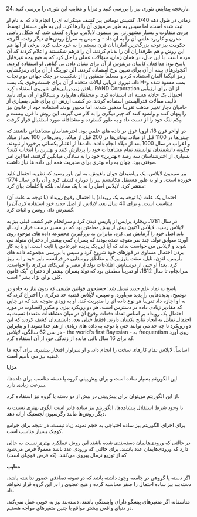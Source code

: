 24. تاریخچه پیدایش تئوری بیز را بررسی کنید و مزایا و معایب این تئوری را بررسی کنید.

زمانی در طول دهه 1740، کشیش توماس بیز کشف مبتکرانه ای را انجام داد که به نام او ثبت شده است، اما سپس به طور مرموزی آن را رها کرد.
 این به طور مستقل توسط مردی متفاوت و بسیار مشهورتر، پیر سیمون لاپلاس، دوباره کشف شد، که شکل ریاضی مدرن و کاربرد علمی آن را به آن داد - و سپس به سراغ روش‌های دیگر رفت. اگرچه حکومت بیز توجه بزرگ‌ترین آماردانان قرن بیستم را به خود جلب کرد، برخی از آنها هم این روش و هم طرفداران آن را بدنام کردند، آن را درهم شکستند و اعلام کردند که آن مرده است. با این حال، در همان زمان، سؤالات عملی را حل کرد که به هیچ وجه غیرقابل پاسخ بود: مدافعان کاپیتان دریفوس از آن برای نشان دادن بی گناهی او استفاده کردند. اکچوئرهای بیمه از آن برای تعیین نرخ استفاده کردند. آلن تورینگ از آن برای رمزگشایی رمز انیگما آلمان استفاده کرد و مسلماً متفقین را از شکست در جنگ جهانی دوم نجات داد. نیروی دریایی ایالات متحده از آن برای جست‌وجوی یک بمب H-بمب مفقود شده و یافتن زیردریایی‌های شوروی استفاده کرد. RAND Corporation از آن برای ارزیابی احتمال یک حادثه هسته ای استفاده کرد. و محققان هاروارد و شیکاگو از آن برای تأیید تألیف مقالات فدرالیستی استفاده کردند. در کشف ارزش آن برای علم، بسیاری از حامیان دچار تغییر مذهب تقریباً مذهبی شدند، اما مجبور بودند استفاده خود از قانون بیز را پنهان کنند و وانمود کنند که چیز دیگری را به کار می گیرند. این روش تا قرن بیست و یکم ننگ خود را از دست داد و به طور گسترده و مشتاقانه مورد استقبال قرار گرفت.
 
 در اواخر قرن 18، اروپا غرق در داده های علمی بود. اخترشناسان مشاهداتی داشتند که چینی‌ها در 1100 قبل از میلاد، یونانی‌ها در 200 قبل از میلاد، رومی‌ها در 100 بعد از میلاد و اعراب در سال 1000 بعد از میلاد انجام دادند. داده‌ها از اعتبار یکسانی برخوردار نبودند. چگونه دانشمندان توانستند تمام مشاهدات خود را پردازش کنند و بهترین را انتخاب کنند؟ بسیاری از اخترشناسان سه رصد «بهترین» خود را به سادگی میانگین گرفتند، اما این امر موقتی بود. جهان به راه بهتری برای مدیریت همه این داده ها نیاز داشت.
 
 پیر سیمون لاپلاس، یک ریاضیدان جوان باهوش، به این باور رسید که نظریه احتمال کلید خورده است، و او به طور مستقل مکانیسم بیز را دوباره کشف کرد و آن را در سال 1774 منتشر کرد. لاپلاس اصل را نه با یک معادله، بلکه با کلمات بیان کرد:
 
 احتمال یک علت (با توجه به یک رویداد) با احتمال وقوع رویداد (با توجه به علت آن) متناسب است. و برای 40 سال بعد، لاپلاس از اصل جدید خود استفاده کرد،آن را گسترش داد، روشن و اثبات کرد.
 
 در سال 1781، ریچارد پرایس از پاریس دیدن کرد و سرانجام خبر کشف قبلی بیز به لاپلاس رسید. لاپلاس اکنون بیش از پیش مطمئن بود که در مسیر درست قرار دارد.
او باید اصل خود را آزمایش می کرد، بنابراین به بزرگترین مجموعه داده های موجود روی آورد: سوابق تولد. چند نفر متوجه شده بودند که پسران کمی بیشتر از دختران متولد می شوند و لاپلاس می خواست بداند که آیا این یک پدیده غیرعادی یا ثابت است. او با به کار بردن احتمال مساوی در قوزهای خود شروع کرد و سپس با بررسی مجموعه داده های پاریس، لندن، ناپل، سنت پترزبورگ و مناطق روستایی در فرانسه، باور خود را به روز کرد. بعداً او حتی از دوستانش اطلاعات تولد از مصر و آمریکای مرکزی را خواست. سرانجام، تا سال 1812، او تقریباً مطمئن بود که تولد پسران بیشتر از دختران "یک قانون کلی برای نژاد بشر" است.

پاسخ به نماد علم جدید تبدیل شد: جستجوی قوانین طبیعی که بدون نیاز به جادو در توضیح، پدیده‌هایی را پدید می‌آورد.
و سپس، لاپلاس قضیه حد مرکزی را اختراع کرد، که به او اجازه داد تقریباً هر نوع داده ای را مدیریت کند. او به زودی متوجه شد که در جایی که مقادیر زیادی داده در دسترس است، هر دو رویکرد بیزی و مکرر (قضاوت در مورد احتمال یک رویداد بر اساس تعداد دفعات وقوع آن در میان مشاهدات متعدد) نسبت به احتمال تمایل به ایجاد نتایج یکسان دارند. (فقط خیلی بعد، دانشمندان کشف کردند که این دو رویکرد تا چه حد می توانند حتی با توجه به داده های زیادی از هم جدا شوند.)
و بنابراین در سن 62 سالگی، لاپلاس - the world's first Bayesian - به frequentism روی آورد که برای 16 سال باقی مانده از زندگی خود از آن استفاده کرد.

اساساً، لاپلاس تمام کارهای سخت را انجام داد، و او سزاوار افتخار بیشتری برای آنچه ما قضیه بیز می نامیم است.

**مزایا**

این الگوریتم بسیار ساده است و برای پیش‌بینی گروه یا دسته مناسب برای داده‌ها، سرعت زیادی دارد.

از این الگوریتم می‌توان برای پیش‌بینی در بیش از دو دسته یا گروه نیز استفاده کرد.

با وجود شرط استقلال پیشامدها، الگوریتم بیز ساده قادر است الگوی بهتری نسبت به دیگر روش‌ها مانند رگرسیون لجستیک ارائه دهد.

برای اجرای الگوریتم بیز ساده احتیاجی به حجم نمونه زیاد نیست. در نتیجه برای جوامع کوچک بسیار مناسب است.

در حالتی که ورودی‌هایمان دسته‌بندی شده باشند این روش عملکرد بهتری نسبت به حالی دارد که ورودی‌هایمان عدد باشند. برای حالتی که ورودی عدد باشد معمولاً فرض می‌شود که از توزیع نرمال پیروی می‌کنند. (که فرض قوی‌ای است)

**معایب**

اگر دسته یا گروهی در جامعه وجود داشته باشد که در نمونه تصادفی حضور نداشته باشد، دسته‌بند بیز ساده احتمال را صفر محاسبه کرده و هیچ عضوی را در این گروه قرار نخواهد داد.

متاسفانه اگر متغیرهای پیشگو دارای وابستگی باشند، دسته‌بند بیز به خوبی عمل نمی‌کند. در دنیای واقعی بیشتر مواقع با چنین متغیرهای مواجه هستیم.


